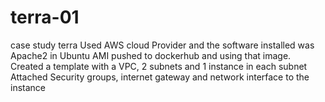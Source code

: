 # terra-01
case study terra
Used AWS cloud Provider and the software installed was Apache2 in Ubuntu AMI pushed to dockerhub and using that image.
Created a template with a VPC, 2 subnets and 1 instance in each subnet
Attached Security groups, internet gateway and network interface to the instance
